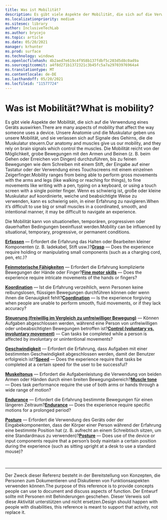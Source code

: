 ```yaml
---
title: Was ist Mobilität?
description: Es gibt viele Aspekte der Mobilität, die sich auf die Verwendung eines Geräts auswirken.
ms.localizationpriority: medium
ms.sitesec: library
author: InclusiveTechLab
ms.author: brycejo
ms.topic: article
ms.date: 05/20/2021
manager: krhunter
ms.prod: surface
ms.technology: windows
ms.openlocfilehash: 4b2aed7e619c4f958b137fdbf5c203d5d8c0ad9a
ms.sourcegitcommit: a4f8d271b1372321c3b45fc5a7a29703976964a4
ms.translationtype: MT
ms.contentlocale: de-DE
ms.lasthandoff: 05/20/2021
ms.locfileid: "11577724"
---
```

# <a name="what-is-mobility"></a><span data-ttu-id="41f27-103">Was ist Mobilität?</span><span class="sxs-lookup"><span data-stu-id="41f27-103">What is mobility?</span></span>

<span data-ttu-id="41f27-104">Es gibt viele Aspekte der Mobilität, die sich auf die Verwendung eines Geräts auswirken.</span><span class="sxs-lookup"><span data-stu-id="41f27-104">There are many aspects of mobility that affect the way someone uses a device.</span></span> <span data-ttu-id="41f27-105">Unsere Anatomie und die Muskulatur geben uns unsere Mobilität, und sie verlassen sich auf Signale des Gehirns, die die Muskulatur steuern.</span><span class="sxs-lookup"><span data-stu-id="41f27-105">Our anatomy and muscles give us our mobility, and they rely on brain signals which control the muscles.</span></span> <span data-ttu-id="41f27-106">Die Mobilität reicht von der Möglichkeit, grobe Bewegungen mit den Armen und Beinen (z. B. beim Gehen oder Erreichen von Dingen) durchzuführen, bis zu feinen Bewegungen wie dem Schreiben mit einem Stift, der Eingabe auf einer Tastatur oder der Verwendung eines Touchscreens mit einem einzelnen Zeigerfinger.</span><span class="sxs-lookup"><span data-stu-id="41f27-106">Mobility ranges from being able to perform gross movements with the arms and legs (like walking or reaching for things), to fine movements like writing with a pen, typing on a keyboard, or using a touch screen with a single pointer finger.</span></span> <span data-ttu-id="41f27-107">Wenn es schwierig ist, große oder kleine Muskulatur auf koordinierte, weiche und beabsichtigte Weise zu verwenden, kann es schwierig sein, in einer Erfahrung zu navigieren.</span><span class="sxs-lookup"><span data-stu-id="41f27-107">When it’s difficult to use big or small muscles in a coordinated, smooth, and intentional manner, it may be difficult to navigate an experience.</span></span>

<span data-ttu-id="41f27-108">Die Mobilität kann von situationellen, temporären, progressiven oder dauerhaften Bedingungen beeinflusst werden.</span><span class="sxs-lookup"><span data-stu-id="41f27-108">Mobility can be influenced by situational, temporary, progressive, or permanent conditions.</span></span>

<span data-ttu-id="41f27-109">**[Erfassen](mobility-grasp.md)** &mdash; Erfordert die Erfahrung das Halten oder Bearbeiten kleiner Komponenten (z. B. ladekabel, Stift usw.)?</span><span class="sxs-lookup"><span data-stu-id="41f27-109">**[Grasp](mobility-grasp.md)** &mdash; Does the experience require holding or manipulating small components (such as a charging cord, pen, etc.)?</span></span>

<span data-ttu-id="41f27-110">**[Feinmotorische Fähigkeiten](mobility-fine-motor-skills.md)** &mdash; Erfordert die Erfahrung komplizierte Bewegungen der Hände oder Finger?</span><span class="sxs-lookup"><span data-stu-id="41f27-110">**[Fine motor skills](mobility-fine-motor-skills.md)** &mdash; Does the experience require intricate movements of the hands or fingers?</span></span>

<span data-ttu-id="41f27-111">**[Koordination](mobility-coordination.md)** &mdash; Ist die Erfahrung verzeihlich, wenn Personen keine reibungslosen, flüssigen Bewegungen durchführen können oder wenn ihnen die Genauigkeit fehlt?</span><span class="sxs-lookup"><span data-stu-id="41f27-111">**[Coordination](mobility-coordination.md)** &mdash; Is the experience forgiving when people are unable to perform smooth, fluid movements, or if they lack accuracy?</span></span>

<span data-ttu-id="41f27-112">**[Steuerung (freiwillig im Vergleich zu unfreiwilliger Bewegung)](mobility-control.md)** &mdash; Können Aufgaben abgeschlossen werden, während eine Person von unfreiwilligen oder unbeabsichtigten Bewegungen betroffen ist?</span><span class="sxs-lookup"><span data-stu-id="41f27-112">**[Control (voluntary vs. involuntary movement)](mobility-control.md)** &mdash; Can tasks be completed while a person is affected by involuntary or unintentional movements?</span></span>

<span data-ttu-id="41f27-113">**[Geschwindigkeit](mobility-speed.md)** &mdash; Erfordert die Erfahrung, dass Aufgaben mit einer bestimmten Geschwindigkeit abgeschlossen werden, damit der Benutzer erfolgreich ist?</span><span class="sxs-lookup"><span data-stu-id="41f27-113">**[Speed](mobility-speed.md)** &mdash; Does the experience require that tasks be completed at a certain speed for the user to be successful?</span></span>

<span data-ttu-id="41f27-114">**[Muskeltonus](mobility-muscle-tone.md)** &mdash; Erfordert die Aufgabenleistung die Verwendung von beiden Armen oder Händen durch einen breiten Bewegungsbereich?</span><span class="sxs-lookup"><span data-stu-id="41f27-114">**[Muscle tone](mobility-muscle-tone.md)** &mdash; Does task performance require the use of both arms or hands through a wide range of motion?</span></span>

<span data-ttu-id="41f27-115">**[Endurance](mobility-endurance.md)** &mdash; Erfordert die Erfahrung bestimmte Bewegungen für einen längeren Zeitraum?</span><span class="sxs-lookup"><span data-stu-id="41f27-115">**[Endurance](mobility-endurance.md)** &mdash; Does the experience require specific motions for a prolonged period?</span></span>

<span data-ttu-id="41f27-116">**[Posture](mobility-posture.md)** &mdash; Erfordert die Verwendung des Geräts oder der Eingabekomponenten, dass der Körper einer Person während der Erfahrung eine bestimmte Position hat (z. B. aufrecht an einem Schreibtisch sitzen, um eine Standardmaus zu verwenden)?</span><span class="sxs-lookup"><span data-stu-id="41f27-116">**[Posture](mobility-posture.md)** &mdash; Does use of the device or input components require that a person’s body maintain a certain position during the experience (such as sitting upright at a desk to use a standard mouse)?</span></span>

&nbsp;

[comment]: # (Footer-Anweisung)
___
<span data-ttu-id="41f27-118">Der Zweck dieser Referenz besteht in der Bereitstellung von Konzepten, die Personen zum Dokumentieren und Diskutieren von Funktionsaspekten verwenden können.</span><span class="sxs-lookup"><span data-stu-id="41f27-118">The purpose of this reference is to provide concepts people can use to document and discuss aspects of function.</span></span> <span data-ttu-id="41f27-119">Der Entwurf sollte mit Personen mit Behinderungen geschehen. Dieser Verweis soll diese Aktivität unterstützen und nicht ersetzen.</span><span class="sxs-lookup"><span data-stu-id="41f27-119">Design should happen with people with disabilities, this reference is meant to support that activity, not replace it.</span></span> 
